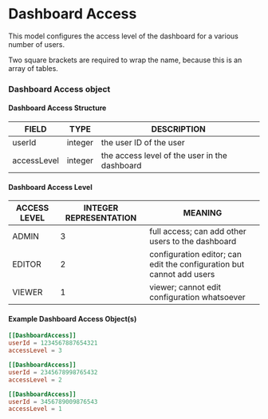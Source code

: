 # Dashboard Access

This model configures the access level of the dashboard for a various number of users.

Two square brackets are required to wrap the name, because this is an array of tables.

### Dashboard Access object

#### Dashboard Access Structure

| FIELD       | TYPE    | DESCRIPTION                                   |
| ----------- | ------- | --------------------------------------------- |
| userId      | integer | the user ID of the user                       |
| accessLevel | integer | the access level of the user in the dashboard |

#### Dashboard Access Level

| ACCESS LEVEL | INTEGER REPRESENTATION | MEANING                                                               |
| ------------ | ---------------------- | --------------------------------------------------------------------- |
| ADMIN        | 3                      | full access; can add other users to the dashboard                     |
| EDITOR       | 2                      | configuration editor; can edit the configuration but cannot add users |
| VIEWER       | 1                      | viewer; cannot edit configuration whatsoever                          |

#### Example Dashboard Access Object(s)

```toml
[[DashboardAccess]]
userId = 1234567887654321
accessLevel = 3

[[DashboardAccess]]
userId = 2345678998765432
accessLevel = 2

[[DashboardAccess]]
userId = 3456789009876543
accessLevel = 1
```
